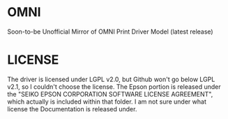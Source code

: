 # OMNI
Soon-to-be Unofficial Mirror of OMNI Print Driver Model (latest release)

# LICENSE
The driver is licensed under LGPL v2.0, but Github won't go below LGPL v2.1, so I couldn't choose the license. The Epson portion is released under the "SEIKO EPSON CORPORATION SOFTWARE LICENSE AGREEMENT", which actually is included within that folder. I am not sure under what license the Documentation is released under.
